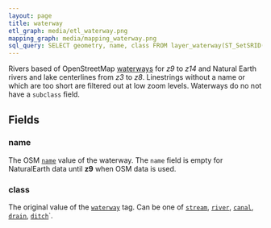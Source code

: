 ```yaml
---
layout: page
title: waterway
etl_graph: media/etl_waterway.png
mapping_graph: media/mapping_waterway.png
sql_query: SELECT geometry, name, class FROM layer_waterway(ST_SetSRID('BOX3D(-20037508.34 -20037508.34, 20037508.34 20037508.34)'::box3d, 3857 ), 14)
---
```

Rivers based of OpenStreetMap [waterways](http://wiki.openstreetmap.org/wiki/Waterways) for *z9* to *z14*
and Natural Earth rivers and lake centerlines from *z3* to *z8*.
Linestrings without a name or which are too short are filtered
out at low zoom levels. Waterways do no not have a `subclass` field.

## Fields

### name

The OSM [`name`](http://wiki.openstreetmap.org/wiki/Key:name) value of the waterway.
The `name` field is empty for NaturalEarth data until **z9** when OSM data is used.

### class

The original value of the [`waterway`](http://wiki.openstreetmap.org/wiki/Key:waterway) tag.
Can be one of [`stream`](http://wiki.openstreetmap.org/wiki/Tag:waterway%3Dstream),
[`river`](http://wiki.openstreetmap.org/wiki/Tag:waterway%3Driver),
[`canal`](http://wiki.openstreetmap.org/wiki/Tag:waterway%3Dcanal),
[`drain`](http://wiki.openstreetmap.org/wiki/Tag:waterway%3Ddrain),
[`ditch`](http://wiki.openstreetmap.org/wiki/Tag:waterway%3Dditch)`.




